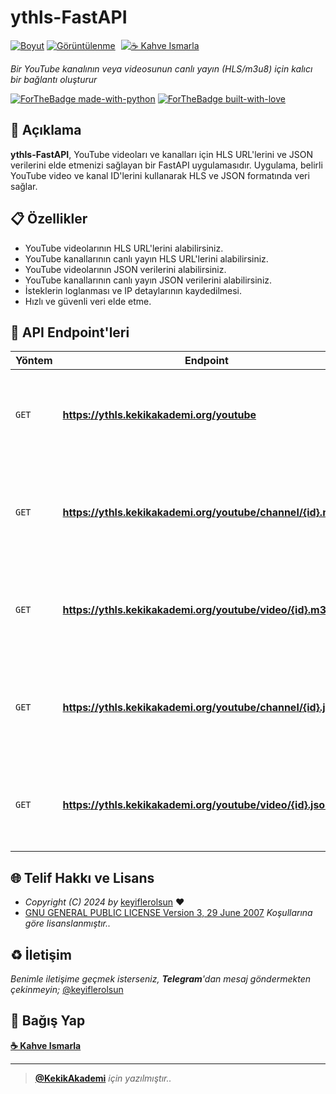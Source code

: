# ythls-FastAPI

[![Boyut](https://img.shields.io/github/repo-size/keyiflerolsun/ythls-FastAPI?logo=git&logoColor=white&label=Boyut)](#)
[![Görüntülenme](https://hits.seeyoufarm.com/api/count/incr/badge.svg?url=https://github.com/keyiflerolsun/ythls-FastAPI&title=Görüntülenme)](#)
<a href="https://KekikAkademi.org/Kahve" target="_blank"><img src="https://img.shields.io/badge/☕️-Kahve Ismarla-ffdd00" title="☕️ Kahve Ismarla" style="padding-left:5px;"></a>

*Bir YouTube kanalının veya videosunun canlı yayın (HLS/m3u8) için kalıcı bir bağlantı oluşturur*

[![ForTheBadge made-with-python](https://ForTheBadge.com/images/badges/made-with-python.svg)](https://www.python.org/)
[![ForTheBadge built-with-love](https://ForTheBadge.com/images/badges/built-with-love.svg)](https://GitHub.com/keyiflerolsun/)

## 📄 Açıklama

**ythls-FastAPI**, YouTube videoları ve kanalları için HLS URL'lerini ve JSON verilerini elde etmenizi sağlayan bir FastAPI uygulamasıdır. Uygulama, belirli YouTube video ve kanal ID'lerini kullanarak HLS ve JSON formatında veri sağlar.

## 📋 Özellikler

- YouTube videolarının HLS URL'lerini alabilirsiniz.
- YouTube kanallarının canlı yayın HLS URL'lerini alabilirsiniz.
- YouTube videolarının JSON verilerini alabilirsiniz.
- YouTube kanallarının canlı yayın JSON verilerini alabilirsiniz.
- İsteklerin loglanması ve IP detaylarının kaydedilmesi.
- Hızlı ve güvenli veri elde etme.

## 📖 API Endpoint'leri

| Yöntem | Endpoint                                                      | Açıklama                                                                                 |
|--------|---------------------------------------------------------------|------------------------------------------------------------------------------------------|
| `GET`  | **https://ythls.kekikakademi.org/youtube**                    | _API hakkında bilgi verir ve kullanılabilir endpointleri listeler._                      |
| `GET`  | **https://ythls.kekikakademi.org/youtube/channel/{id}.m3u8**  | _YouTube kanalının canlı yayın HLS URL'sini alır. `{id}` ile kanal ID'si değiştirilir._  |
| `GET`  | **https://ythls.kekikakademi.org/youtube/video/{id}.m3u8**    | _YouTube videosunun HLS URL'sini alır. `{id}` ile video ID'si değiştirilir._             |
| `GET`  | **https://ythls.kekikakademi.org/youtube/channel/{id}.json**  | _YouTube kanalının canlı yayın JSON verisini alır. `{id}` ile kanal ID'si değiştirilir._ |
| `GET`  | **https://ythls.kekikakademi.org/youtube/video/{id}.json**    | _YouTube videosunun JSON verisini alır. `{id}` ile video ID'si değiştirilir._            |

## 🌐 Telif Hakkı ve Lisans

* *Copyright (C) 2024 by* [keyiflerolsun](https://github.com/keyiflerolsun) ❤️️
* [GNU GENERAL PUBLIC LICENSE Version 3, 29 June 2007](https://github.com/keyiflerolsun/ythls-FastAPI/blob/master/LICENSE) *Koşullarına göre lisanslanmıştır..*

## ♻️ İletişim

*Benimle iletişime geçmek isterseniz, **Telegram**'dan mesaj göndermekten çekinmeyin;* [@keyiflerolsun](https://t.me/KekikKahve)

## 💸 Bağış Yap

**[☕️ Kahve Ismarla](https://KekikAkademi.org/Kahve)**

***

> **[@KekikAkademi](https://t.me/KekikAkademi)** *için yazılmıştır..*